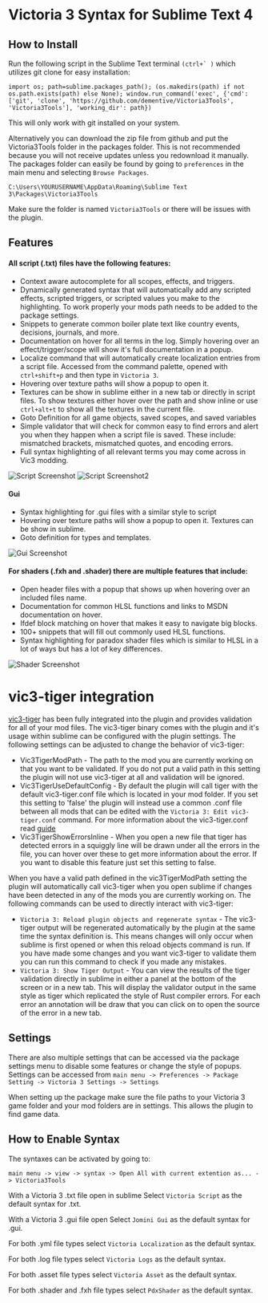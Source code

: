# Victoria 3 Syntax for Sublime Text 4

## How to Install

Run the following script in the Sublime Text terminal ```(ctrl+` )``` which utilizes git clone for easy installation:
```
import os; path=sublime.packages_path(); (os.makedirs(path) if not os.path.exists(path) else None); window.run_command('exec', {'cmd': ['git', 'clone', 'https://github.com/dementive/Victoria3Tools', 'Victoria3Tools'], 'working_dir': path})
```
This will only work with git installed on your system.

Alternatively you can download the zip file from github and put the Victoria3Tools folder in the packages folder. This is not recommended because you will not receive updates unless you redownload it manually.
The packages folder can easily be found by going to ```preferences``` in the main menu and selecting ```Browse Packages```.
```
C:\Users\YOURUSERNAME\AppData\Roaming\Sublime Text 3\Packages\Victoria3Tools
```

Make sure the folder is named `Victoria3Tools` or there will be issues with the plugin.

## Features

#### All script (.txt) files have the following features:
- Context aware autocomplete for all scopes, effects, and triggers.
- Dynamically generated syntax that will automatically add any scripted effects, scripted triggers, or scripted values you make to the highlighting. To work properly your mods path needs to be added to the package settings.
- Snippets to generate common boiler plate text like country events, decisions, journals, and more.
- Documentation on hover for all terms in the log. Simply hovering over an effect/trigger/scope will show it's full documentation in a popup.
- Localize command that will automatically create localization entries from a script file. Accessed from the command palette, opened with `ctrl+shift+p` and then type in `Victoria 3`.
- Hovering over texture paths will show a popup to open it.
- Textures can be show in sublime either in a new tab or directly in script files. To show textures either hover over the path and show inline or use `ctrl+alt+t` to show all the textures in the current file.
- Goto Definition for all game objects, saved scopes, and saved variables
- Simple validator that will check for common easy to find errors and alert you when they happen when a script file is saved. These include: mismatched brackets, mismatched quotes, and encoding errors.
- Full syntax highlighting of all relevant terms you may come across in Vic3 modding.

![Script Screenshot](/images/script.png)
![Script Screenshot2](/images/textures.png)

#### Gui 
- Syntax highlighting for .gui files with a similar style to script
- Hovering over texture paths will show a popup to open it. Textures can be show in sublime.
- Goto definition for types and templates.

![Gui Screenshot](/images/gui.png)

#### For shaders (.fxh and .shader) there are multiple features that include:
- Open header files with a popup that shows up when hovering over an included files name.
- Documentation for common HLSL functions and links to MSDN documentation on hover.
- Ifdef block matching on hover that makes it easy to navigate big blocks.
- 100+ snippets that will fill out commonly used HLSL functions.
- Syntax highlighting for paradox shader files which is similar to HLSL in a lot of ways but has a lot of key differences.

![Shader Screenshot](/images/shader.png)

# vic3-tiger integration

[vic3-tiger](https://github.com/amtep/ck3-tiger) has been fully integrated into the plugin and provides validation for all of your mod files. The vic3-tiger binary comes with the plugin and it's usage within sublime can be configured with the plugin settings. The following settings can be adjusted to change the behavior of vic3-tiger:
- Vic3TigerModPath - The path to the mod you are currently working on that you want to be validated. If you do not put a valid path in this setting the plugin will not use vic3-tiger at all and validation will be ignored.
- Vic3TigerUseDefaultConfig - By default the plugin will call tiger with the default vic3-tiger.conf file which is located in your mod folder. If you set this setting to 'false' the plugin will instead use a common .conf file between all mods that can be edited with the `Victoria 3: Edit vic3-tiger.conf` command. For more information about the vic3-tiger.conf read [guide](https://github.com/amtep/ck3-tiger/blob/main/filter.md)
- Vic3TigerShowErrorsInline - When you open a new file that tiger has detected errors in a squiggly line will be drawn under all the errors in the file, you can hover over these to get more information about the error. If you want to disable this feature just set this setting to false.

When you have a valid path defined in the vic3TigerModPath setting the plugin will automatically call vic3-tiger when you open sublime if changes have been detected in any of the mods you are currently working on. The following commands can be used to directly interact with vic3-tiger:
- `Victoria 3: Reload plugin objects and regenerate syntax` - The vic3-tiger output will be regenerated automatically by the plugin at the same time the syntax definition is. This means changes will only occur when sublime is first opened or when this reload objects command is run. If you have made some changes and you want vic3-tiger to validate them you can run this command to check if you made any mistakes.
- `Victoria 3: Show Tiger Output` - You can view the results of the tiger validation directly in sublime in either a panel at the bottom of the screen or in a new tab. This will display the validator output in the same style as tiger which replicated the style of Rust compiler errors. For each error an annotation will be draw that you can click on to open the source of the error in a new tab.

## Settings

There are also multiple settings that can be accessed via the package settings menu to disable some features or change the style of popups. Settings can be accessed from `main menu -> Preferences -> Package Setting -> Victoria 3 Settings -> Settings`

When setting up the package make sure the file paths to your Victoria 3 game folder and your mod folders are in settings. This allows the plugin to find game data.

## How to Enable Syntax

The syntaxes can be activated by going to:
```
main menu -> view -> syntax -> Open All with current extention as... -> Victoria3Tools
```
With a Victoria 3 .txt file open in sublime 
Select ```Victoria Script``` as the default syntax for .txt.

With a Victoria 3 .gui file open
Select ```Jomini Gui``` as the default syntax for .gui.

For both .yml file types select ```Victoria Localization``` as the default syntax.

For both .log file types select ```Victoria Logs``` as the default syntax.

For both .asset file types select ```Victoria Asset``` as the default syntax.

For both .shader and .fxh file types select ```PdxShader``` as the default syntax.
